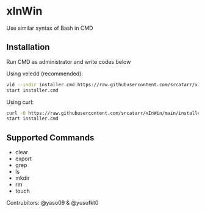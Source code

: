 # xInWin
Use similar syntax of Bash in CMD
## Installation
Run CMD as administrator and write codes below

Using veledd (recommended):
```bash
vld --indir installer.cmd https://raw.githubusercontent.com/srcatarr/xInWin/main/installer.cmd
start installer.cmd
```

Using curl:
```bash
curl -O https://raw.githubusercontent.com/srcatarr/xInWin/main/installer.cmd
start installer.cmd
```

## Supported Commands
- clear
- export
- grep
- ls
- mkdir
- rm
- touch

Contrubitors: @yaso09 & @yusufkt0
